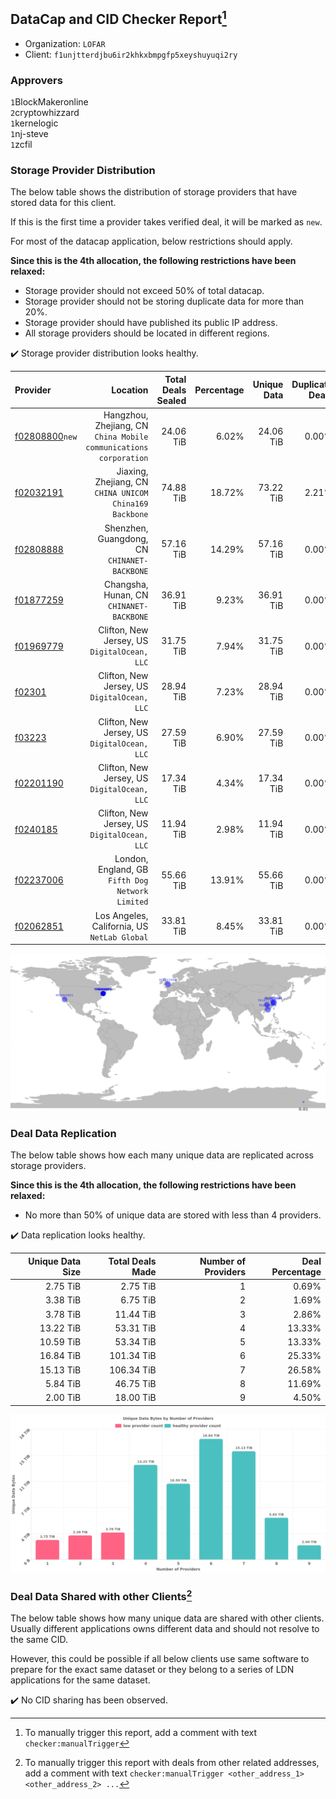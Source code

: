 ## DataCap and CID Checker Report[^1]
 - Organization: `LOFAR`
 - Client: `f1unjtterdjbu6ir2khkxbmpgfp5xeyshuyuqi2ry`
### Approvers
`1`BlockMakeronline<br/>`2`cryptowhizzard<br/>`1`kernelogic<br/>`1`nj-steve<br/>`1`zcfil

### Storage Provider Distribution
The below table shows the distribution of storage providers that have stored data for this client.

If this is the first time a provider takes verified deal, it will be marked as `new`.

For most of the datacap application, below restrictions should apply.

**Since this is the 4th allocation, the following restrictions have been relaxed:**
 - Storage provider should not exceed 50% of total datacap.
 - Storage provider should not be storing duplicate data for more than 20%.
 - Storage provider should have published its public IP address.
 - All storage providers should be located in different regions.

✔️ Storage provider distribution looks healthy.

| Provider                                                    |                                                             Location | Total Deals Sealed | Percentage | Unique Data | Duplicate Deals |
| :---------------------------------------------------------- | -------------------------------------------------------------------: | -----------------: | ---------: | ----------: | --------------: |
| [f02808800](https://filfox.info/en/address/f02808800)`new`  | Hangzhou, Zhejiang, CN<br/>`China Mobile communications corporation` |          24.06 TiB |      6.02% |   24.06 TiB |           0.00% |
| [f02032191](https://filfox.info/en/address/f02032191)       |           Jiaxing, Zhejiang, CN<br/>`CHINA UNICOM China169 Backbone` |          74.88 TiB |     18.72% |   73.22 TiB |           2.21% |
| [f02808888](https://filfox.info/en/address/f02808888)       |                      Shenzhen, Guangdong, CN<br/>`CHINANET-BACKBONE` |          57.16 TiB |     14.29% |   57.16 TiB |           0.00% |
| [f01877259](https://filfox.info/en/address/f01877259)       |                          Changsha, Hunan, CN<br/>`CHINANET-BACKBONE` |          36.91 TiB |      9.23% |   36.91 TiB |           0.00% |
| [f01969779](https://filfox.info/en/address/f01969779)       |                      Clifton, New Jersey, US<br/>`DigitalOcean, LLC` |          31.75 TiB |      7.94% |   31.75 TiB |           0.00% |
| [f02301](https://filfox.info/en/address/f02301)             |                      Clifton, New Jersey, US<br/>`DigitalOcean, LLC` |          28.94 TiB |      7.23% |   28.94 TiB |           0.00% |
| [f03223](https://filfox.info/en/address/f03223)             |                      Clifton, New Jersey, US<br/>`DigitalOcean, LLC` |          27.59 TiB |      6.90% |   27.59 TiB |           0.00% |
| [f02201190](https://filfox.info/en/address/f02201190)       |                      Clifton, New Jersey, US<br/>`DigitalOcean, LLC` |          17.34 TiB |      4.34% |   17.34 TiB |           0.00% |
| [f0240185](https://filfox.info/en/address/f0240185)         |                      Clifton, New Jersey, US<br/>`DigitalOcean, LLC` |          11.94 TiB |      2.98% |   11.94 TiB |           0.00% |
| [f02237006](https://filfox.info/en/address/f02237006)       |                  London, England, GB<br/>`Fifth Dog Network Limited` |          55.66 TiB |     13.91% |   55.66 TiB |           0.00% |
| [f02062851](https://filfox.info/en/address/f02062851)       |                      Los Angeles, California, US<br/>`NetLab Global` |          33.81 TiB |      8.45% |   33.81 TiB |           0.00% |

<img src="https://raw.githubusercontent.com/data-preservation-programs/filplus-checker-assets/main/filecoin-project/filecoin-plus-large-datasets/issues/2062/1697506917131.png"/>

### Deal Data Replication
The below table shows how each many unique data are replicated across storage providers.


**Since this is the 4th allocation, the following restrictions have been relaxed:**
- No more than 50% of unique data are stored with less than 4 providers.

✔️ Data replication looks healthy.

| Unique Data Size | Total Deals Made | Number of Providers | Deal Percentage |
| ---------------: | ---------------: | ------------------: | --------------: |
|         2.75 TiB |         2.75 TiB |                   1 |           0.69% |
|         3.38 TiB |         6.75 TiB |                   2 |           1.69% |
|         3.78 TiB |        11.44 TiB |                   3 |           2.86% |
|        13.22 TiB |        53.31 TiB |                   4 |          13.33% |
|        10.59 TiB |        53.34 TiB |                   5 |          13.33% |
|        16.84 TiB |       101.34 TiB |                   6 |          25.33% |
|        15.13 TiB |       106.34 TiB |                   7 |          26.58% |
|         5.84 TiB |        46.75 TiB |                   8 |          11.69% |
|         2.00 TiB |        18.00 TiB |                   9 |           4.50% |

<img src="https://raw.githubusercontent.com/data-preservation-programs/filplus-checker-assets/main/filecoin-project/filecoin-plus-large-datasets/issues/2062/1697506917838.png"/>

### Deal Data Shared with other Clients[^3]
The below table shows how many unique data are shared with other clients.
Usually different applications owns different data and should not resolve to the same CID.

However, this could be possible if all below clients use same software to prepare for the exact same dataset or they belong to a series of LDN applications for the same dataset.

✔️ No CID sharing has been observed.

[^1]: To manually trigger this report, add a comment with text `checker:manualTrigger`

[^2]: Deals from those addresses are combined into this report as they are specified with `checker:manualTrigger`

[^3]: To manually trigger this report with deals from other related addresses, add a comment with text `checker:manualTrigger <other_address_1> <other_address_2> ...`
